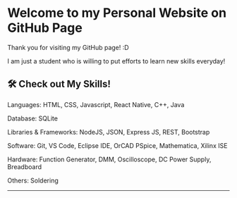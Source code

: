 
# Welcome to my Personal Website on GitHub Page

Thank you for visiting my GitHub page! :D

I am just a student who is willing to put efforts to learn new skills everyday!


## 🛠 Check out My Skills!
Languages: HTML, CSS, Javascript, React Native, C++, Java

Database: SQLite

Libraries & Frameworks: NodeJS, JSON, Express JS, REST, Bootstrap

Software: Git, VS Code, Eclipse IDE, OrCAD PSpice, Mathematica, Xilinx ISE

Hardware: Function Generator, DMM, Oscilloscope, DC Power Supply, Breadboard

Others: Soldering


-----------------------------------------------------------------------------------------------------------------------------------------------------------------------------------
